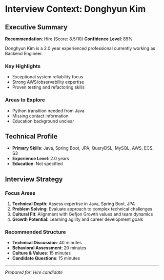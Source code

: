 # Interview Context: Donghyun Kim

## Executive Summary
**Recommendation**: Hire (Score: 8.5/10)
**Confidence Level**: 85%

Donghyun Kim is a 2.0 year experienced professional currently working as Backend Engineer. 

### Key Highlights
- Exceptional system reliability focus
- Strong AWS/observability expertise
- Proven testing and refactoring skills

### Areas to Explore
- Python transition needed from Java
- Missing contact information
- Education background unclear

## Technical Profile
- **Primary Skills**: Java, Spring Boot, JPA, QueryDSL, MySQL, AWS, ECS, S3
- **Experience Level**: 2.0 years
- **Education**: Not specified

## Interview Strategy

### Focus Areas
1. **Technical Depth**: Assess expertise in Java, Spring Boot, JPA
2. **Problem Solving**: Evaluate approach to complex technical challenges
3. **Cultural Fit**: Alignment with Gefjon Growth values and team dynamics
4. **Growth Potential**: Learning agility and career development goals

### Recommended Structure
- **Technical Discussion**: 40 minutes
- **Behavioral Assessment**: 20 minutes  
- **Culture & Values**: 15 minutes
- **Candidate Questions**: 15 minutes

---
*Prepared for: Hire candidate*
